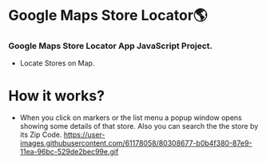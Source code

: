 # Google Maps Store Locator🌎

### Google Maps Store Locator App JavaScript Project.
  - Locate Stores on Map.

# How it works?

- When you click on markers or the list menu a popup window opens showing some details of that store. Also you can search the the store by its Zip Code.
https://user-images.githubusercontent.com/61178058/80308677-b0b4f380-87e9-11ea-96bc-529de2bec99e.gif
